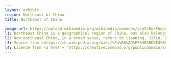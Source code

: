 ```yaml
---
layout: exhibit
region: Northeast of China
title: Northeast of China

image-url: https://upload.wikimedia.org/wikipedia/commons/a/a5/Northeast_China.svg?download
l1: Northeast China is a geographical region of China, but also belongs to the first step of the economic region.
l2: Now northeast China, in a broad sense, refers to liaoning, Jilin, Heilongjiang, and similar local culture of Inner Mongolia Hulunbuir city, Xingunita League, Chifeng city, Tongliao city (sometimes including Xilin Gol League) made up of the region.
l3: Source from <https://zh.wikipedia.org/wiki/%E4%B8%AD%E5%9B%BD%E4%B8%9C%E5%8C%97%E5%9C%B0%E5%8C%BA">Wiki pedia</a>
l4: Licence from <a href = "https://creativecommons.org/publicdomain/zero/1.0/deed.en">CC0</a> 
---
```

